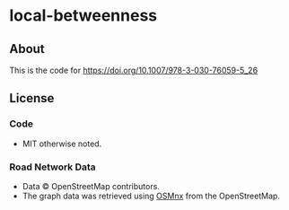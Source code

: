 # local-betweenness

## About
This is the code for https://doi.org/10.1007/978-3-030-76059-5_26

## License

### Code
- MIT otherwise noted.

### Road Network Data
- Data © OpenStreetMap contributors.
- The graph data was retrieved using [OSMnx](https://github.com/gboeing/osmnx) from the OpenStreetMap.